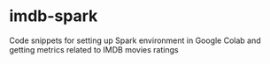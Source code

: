 # imdb-spark
Code snippets for setting up Spark environment in Google Colab and getting metrics related to IMDB movies ratings

